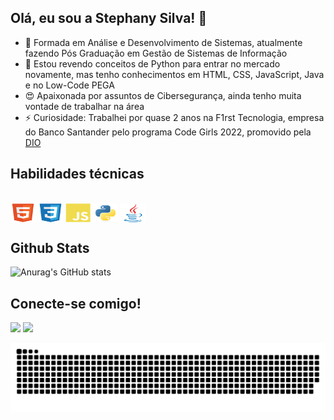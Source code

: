 ## Olá, eu sou a Stephany Silva! 👋

- 🔭 Formada em Análise e Desenvolvimento de Sistemas, atualmente fazendo Pós Graduação em Gestão de Sistemas de Informação
- 🌱 Estou revendo conceitos de Python para entrar no mercado novamente, mas tenho conhecimentos em HTML, CSS, JavaScript, Java e no Low-Code PEGA
- 😍 Apaixonada por assuntos de Cibersegurança, ainda tenho muita vontade de trabalhar na área
- ⚡ Curiosidade: Trabalhei por quase 2 anos na F1rst Tecnologia, empresa do Banco Santander pelo programa Code Girls 2022, promovido pela [DIO](https://www.dio.me)

## Habilidades técnicas
<div style="display: inline_block"><br>
  <img align="center" alt="HTML" height="30" width="40" src="https://raw.githubusercontent.com/devicons/devicon/master/icons/html5/html5-original.svg">
  <img align="center" alt="CSS" height="30" width="40" src="https://raw.githubusercontent.com/devicons/devicon/master/icons/css3/css3-original.svg">
  <img align="center" alt="Js" height="30" width="40" src="https://raw.githubusercontent.com/devicons/devicon/master/icons/javascript/javascript-plain.svg">
  <img align="center" alt="Python" height="30" width="40" src="https://raw.githubusercontent.com/devicons/devicon/master/icons/python/python-original.svg">
  <img align="center" alt="Python" height="30" width="40" src="https://raw.githubusercontent.com/devicons/devicon/master/icons/java/java-original.svg">
</div>

## Github Stats
![Anurag's GitHub stats](https://github-readme-stats.vercel.app/api?username=devsteh&show_icons=true&theme=tokyonight)


## Conecte-se comigo!
<div>  	
  <a href = "mailto:stephanysilva731@gmail.com"><img src="https://img.shields.io/badge/-Gmail-%23333?style=for-the-badge&logo=gmail&logoColor=white" target="_blank"></a>
  <a href="https://www.linkedin.com/in/stephany-silva-76004b161/" target="_blank"><img src="https://img.shields.io/badge/-LinkedIn-%230077B5?style=for-the-badge&logo=linkedin&logoColor=white" target="_blank"></a> 
</div>

![Snake animation](https://github.com/devsteh/devsteh/blob/output/github-contribution-grid-snake.svg)
